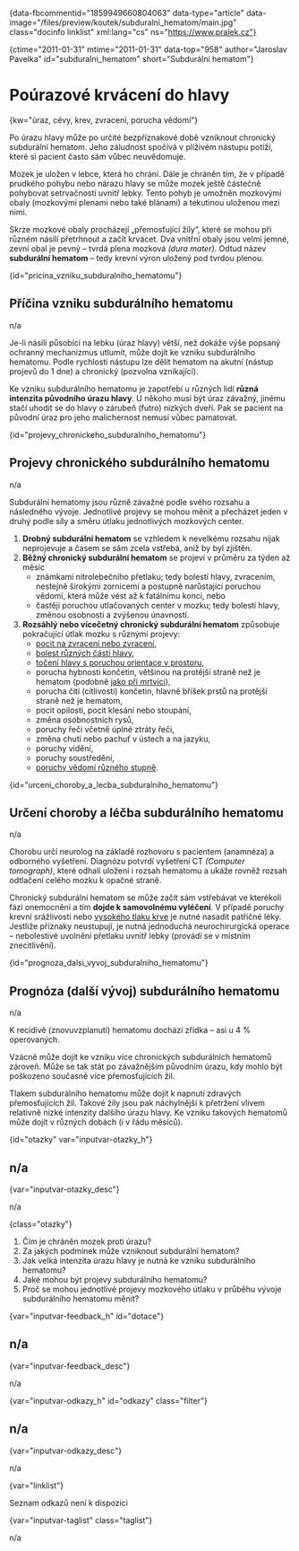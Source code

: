 
{data-fbcommentid="1859949660804063" data-type="article" data-image="/files/preview/koutek/subduralni_hematom/main.jpg" class="docinfo linklist" xml:lang="cs" ns="https://www.pralek.cz"}

{ctime="2011-01-31" mtime="2011-01-31" data-top="958" author="Jaroslav Pavelka" id="subduralni_hematom" short="Subdurální hematom"}

# Poúrazové krvácení do hlavy 

{kw="úraz, cévy, krev, zvracení, porucha vědomí"}

Po úrazu hlavy může po určité bezpříznakové době vzniknout chronický subdurální hematom. Jeho záludnost spočívá v plíživém nástupu potíží, které si pacient často sám vůbec neuvědomuje. 

Mozek je uložen v lebce, která ho chrání. Dále je chráněn tím, že v případě prudkého pohybu nebo nárazu hlavy se může mozek ještě částečně pohybovat setrvačností uvnitř lebky. Tento pohyb je umožněn mozkovými obaly (mozkovými plenami nebo také blánami) a tekutinou uloženou mezi nimi. 

Skrze mozkové obaly procházejí „přemosťující žíly“, které se mohou při různém násilí přetrhnout a začít krvácet. Dva vnitřní obaly jsou velmi jemné, zevní obal je pevný – tvrdá plena mozková _(dura mater)_. Odtud název **subdurální hematom** – tedy krevní výron uložený pod tvrdou plenou. 

{id="pricina\_vzniku\_subduralniho_hematomu"}

## Příčina vzniku subdurálního hematomu 

n/a 

Je-li násilí působící na lebku (úraz hlavy) větší, než dokáže výše popsaný ochranný mechanizmus utlumit, může dojít ke vzniku subdurálního hematomu. Podle rychlosti nástupu lze dělit hematom na akutní (nástup projevů do 1 dne) a chronický (pozvolna vznikající). 

Ke vzniku subdurálního hematomu je zapotřebí u různých lidí **různá intenzita původního úrazu hlavy**. U někoho musí být úraz závažný, jinému stačí uhodit se do hlavy o zárubeň (futro) nízkých dveří. Pak se pacient na původní úraz pro jeho malichernost nemusí vůbec pamatovat. 

{id="projevy\_chronickeho\_subduralniho_hematomu"}

## Projevy chronického subdurálního hematomu 

n/a 

Subdurální hematomy jsou různě závažné podle svého rozsahu a následného vývoje. Jednotlivé projevy se mohou měnit a přecházet jeden v druhý podle síly a směru útlaku jednotlivých mozkových center. 

  1. **Drobný subdurální hematom** se vzhledem k nevelkému rozsahu nijak neprojevuje a časem se sám zcela vstřebá, aniž by byl zjištěn. 
  2. **Běžný chronický subdurální hematom** se projeví v průměru za týden až měsíc 
      * známkami nitrolebečního přetlaku; tedy bolestí hlavy, zvracením, nestejně širokými zornicemi a postupně narůstající poruchou vědomí, která může vést až k fatálnímu konci, nebo 
      * častěji poruchou utlačovaných center v mozku; tedy bolestí hlavy, změnou osobnosti a zvýšenou únavností. 
  3. **Rozsáhlý nebo vícečetný chronický subdurální hematom** způsobuje pokračující útlak mozku s různými projevy: 
      * [pocit na zvracení nebo zvracení][1], 
      * [bolest různých částí hlavy][2], 
      * [točení hlavy s poruchou orientace v prostoru][3], 
      * porucha hybnosti končetin, většinou na protější straně než je hematom (podobně [jako při mrtvici][4]), 
      * porucha čití (citlivosti) končetin, hlavně bříšek prstů na protější straně než je hematom, 
      * pocit opilosti, pocit klesání nebo stoupání, 
      * změna osobnostních rysů, 
      * poruchy řeči včetně úplné ztráty řeči, 
      * změna chuti nebo pachuť v ústech a na jazyku, 
      * poruchy vidění, 
      * poruchy soustředění, 
      * [poruchy vědomí různého stupně][5]. 

{id="urceni\_choroby\_a\_lecba\_subduralniho_hematomu"}

## Určení choroby a léčba subdurálního hematomu 

n/a 

Chorobu určí neurolog na základě rozhovoru s pacientem (anamnéza) a odborného vyšetření. Diagnózu potvrdí vyšetření CT _(Computer tomograph)_, které odhalí uložení i rozsah hematomu a ukáže rovněž rozsah odtlačení celého mozku k opačné straně. 

Chronický subdurální hematom se může začít sám vstřebávat ve kterékoli fázi onemocnění a tím **dojde k samovolnému vyléčení**. V případě poruchy krevní srážlivosti nebo [vysokého tlaku krve][6] je nutné nasadit patřičné léky. Jestliže příznaky neustupují, je nutná jednoduchá neurochirurgická operace – nebolestivé uvolnění přetlaku uvnitř lebky (provádí se v místním znecitlivění). 

{id="prognoza\_dalsi\_vyvoj\_subduralniho\_hematomu"}

## Prognóza (další vývoj) subdurálního hematomu 

n/a 

K recidivě (znovuvzplanutí) hematomu dochází zřídka – asi u 4 % operovaných. 

Vzácně může dojít ke vzniku více chronických subdurálních hematomů zároveň. Může se tak stát po závažnějším původním úrazu, kdy mohlo být poškozeno současně více přemosťujících žil. 

Tlakem subdurálního hematomu může dojít k napnutí zdravých přemosťujících žil. Takové žíly jsou pak náchylnější k přetržení vlivem relativně nízké intenzity dalšího úrazu hlavy. Ke vzniku takových hematomů může dojít v různých dobách (i v řádu měsíců). 

{id="otazky" var="inputvar-otazky_h"}

## n/a 

{var="inputvar-otazky_desc"}

n/a 

{class="otazky"}

  1. Čím je chráněn mozek proti úrazu? 
  2. Za jakých podmínek může vzniknout subdurální hematom? 
  3. Jak velká intenzita úrazu hlavy je nutná ke vzniku subdurálního hematomu? 
  4. Jaké mohou být projevy subdurálního hematomu? 
  5. Proč se mohou jednotlivé projevy mozkového útlaku v průběhu vývoje subdurálního hematomu měnit? 

{var="inputvar-feedback_h" id="dotace"}

## n/a 

{var="inputvar-feedback_desc"}

n/a 

{var="inputvar-odkazy_h" id="odkazy" class="filter"}

## n/a 

{var="inputvar-odkazy_desc"}

n/a 

{var="linklist"}

Seznam odkazů není k dispozici 

{var="inputvar-taglist" class="taglist"}

n/a

 [1]: travici_potize
 [2]: bolesti_hlavy
 [3]: kinetoza
 [4]: mrtvice
 [5]: kolaps
 [6]: krevni_tlak

